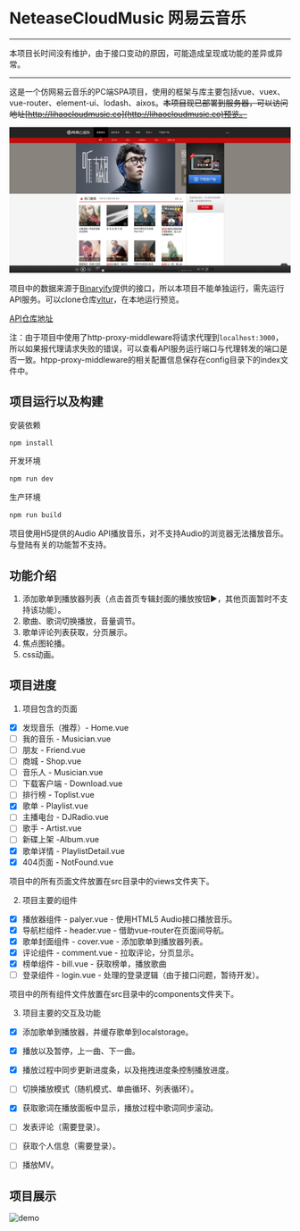 # NeteaseCloudMusic 网易云音乐

***
本项目长时间没有维护，由于接口变动的原因，可能造成呈现或功能的差异或异常。
***

这是一个仿网易云音乐的PC端SPA项目，使用的框架与库主要包括vue、vuex、vue-router、element-ui、lodash、aixos。~~本项目现已部署到服务器，可以访问地址[http://lihaocloudmusic.co](http://lihaocloudmusic.co)预览。~~

![shot](/shot.png)

项目中的数据来源于[Binaryify](https://github.com/Binaryify)提供的接口，所以本项目不能单独运行，需先运行API服务。可以clone仓库[vltur](https://github.com/maybeeee/vultr)，在本地运行预览。

[API仓库地址](https://github.com/Binaryify/NeteaseCloudMusicApi)


注：由于项目中使用了http-proxy-middleware将请求代理到`localhost:3000`，所以如果报代理请求失败的错误，可以查看API服务运行端口与代理转发的端口是否一致。htpp-proxy-middleware的相关配置信息保存在config目录下的index文件中。


## 项目运行以及构建

安装依赖

```bash
npm install
```

开发环境

```bash
npm run dev
```

生产环境

```bash
npm run build

```

项目使用H5提供的Audio API播放音乐，对不支持Audio的浏览器无法播放音乐。
与登陆有关的功能暂不支持。

## 功能介绍

1. 添加歌单到播放器列表（点击首页专辑封面的播放按钮:arrow_forward:，其他页面暂时不支持该功能）。
2. 歌曲、歌词切换播放，音量调节。
3. 歌单评论列表获取，分页展示。 
4. 焦点图轮播。
5. css动画。

## 项目进度

1. 项目包含的页面

- [x] 发现音乐（推荐）- Home.vue
- [ ] 我的音乐 - Musician.vue
- [ ] 朋友 - Friend.vue
- [ ] 商城 - Shop.vue
- [ ] 音乐人 - Musician.vue
- [ ] 下载客户端 - Download.vue
- [ ] 排行榜 - Toplist.vue
- [X] 歌单 - Playlist.vue
- [ ] 主播电台 - DJRadio.vue
- [ ] 歌手 - Artist.vue
- [ ] 新碟上架 -Album.vue
- [x] 歌单详情 - PlaylistDetail.vue
- [x] 404页面 - NotFound.vue

项目中的所有页面文件放置在src目录中的views文件夹下。

2. 项目主要的组件

- [x] 播放器组件 - palyer.vue - 使用HTML5 Audio接口播放音乐。
- [x] 导航栏组件 - header.vue - 借助vue-router在页面间导航。
- [x] 歌单封面组件 - cover.vue - 添加歌单到播放器列表。
- [x] 评论组件 - comment.vue - 拉取评论，分页显示。
- [x] 榜单组件 - bill.vue - 获取榜单，播放歌曲
- [ ] 登录组件 - login.vue - 处理的登录逻辑（由于接口问题，暂待开发）。

项目中的所有组件文件放置在src目录中的components文件夹下。

3. 项目主要的交互及功能

- [x] 添加歌单到播放器，并缓存歌单到localstorage。
- [x] 播放以及暂停，上一曲、下一曲。
- [x] 播放过程中同步更新进度条，以及拖拽进度条控制播放进度。
- [ ] 切换播放模式（随机模式、单曲循环、列表循环）。
- [x] 获取歌词在播放面板中显示，播放过程中歌词同步滚动。
- [ ] 发表评论（需要登录）。
- [ ] 获取个人信息（需要登录）。
- [ ] 播放MV。


## 项目展示

![demo](/demo.gif)
